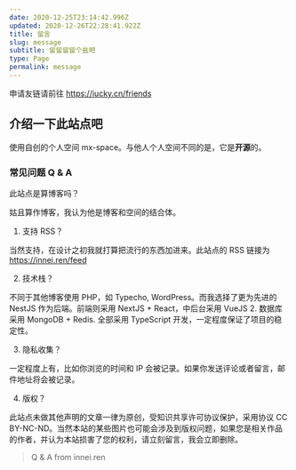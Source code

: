 ```yaml
---
date: 2020-12-25T23:14:42.996Z
updated: 2020-12-26T22:28:41.922Z
title: 留言
slug: message
subtitle: 留留留留个盐吧
type: Page
permalink: message
---
```


申请友链请前往 https://iucky.cn/friends

## 介绍一下此站点吧

使用自创的个人空间 mx-space。与他人个人空间不同的是，它是**开源**的。

### 常见问题 Q & A

此站点是算博客吗？

姑且算作博客，我认为他是博客和空间的结合体。

1. 支持 RSS？

当然支持，在设计之初我就打算把流行的东西加进来。此站点的 RSS 链接为 https://innei.ren/feed

2. 技术栈？

不同于其他博客使用 PHP，如 Typecho, WordPress。而我选择了更为先进的 NestJS 作为后端。前端则采用 NextJS + React，中后台采用 VueJS 2. 数据库采用 MongoDB + Redis. 全部采用 TypeScript 开发，一定程度保证了项目的稳定性。

3. 隐私收集？

一定程度上有，比如你浏览的时间和 IP 会被记录。如果你发送评论或者留言，邮件地址将会被记录。

4. 版权？

此站点未做其他声明的文章一律为原创，受知识共享许可协议保护，采用协议 CC BY-NC-ND。当然本站的某些图片也可能会涉及到版权问题，如果您是相关作品的作者，并认为本站损害了您的权利，请立刻留言，我会立即删除。

> Q & A from innei.ren